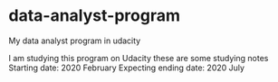 # data-analyst-program
My data analyst program in udacity

I am studying this program on Udacity
these are some studying notes 
Starting date: 2020 February
Expecting ending date: 2020 July


